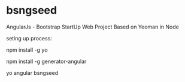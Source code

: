 bsngseed
========

AngularJs - Bootstrap StartUp Web Project Based on Yeoman in Node


seting up process:


npm install -g yo


npm install -g generator-angular


yo angular bsngseed



